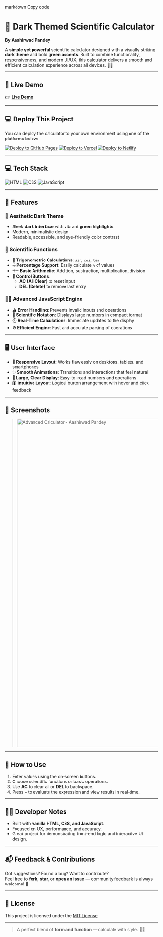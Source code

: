 markdown
Copy code
# 🧮 Dark Themed Scientific Calculator

**By Aashirwad Pandey**

A **simple yet powerful** scientific calculator designed with a visually striking **dark theme** and bold **green accents**. Built to combine functionality, responsiveness, and modern UI/UX, this calculator delivers a smooth and efficient calculation experience across all devices. 🖤💚

---

## 🔗 Live Demo

👉 [**Live Demo**](https://calculatordark.vercel.app/calcdark.html)  

---

## 💻 Deploy This Project

You can deploy the calculator to your own environment using one of the platforms below:

[![Deploy to GitHub Pages](https://img.shields.io/badge/Deploy-GitHub_Pages-222?style=for-the-badge&logo=github&logoColor=white)](https://docs.github.com/en/pages)
[![Deploy to Vercel](https://vercel.com/button)](https://vercel.com/import/project?template=https://github.com/AashirwadPandey/calculatordark)
[![Deploy to Netlify](https://www.netlify.com/img/deploy/button.svg)](https://app.netlify.com/start)

---

## 💻 Tech Stack

![HTML](https://img.shields.io/badge/HTML5-E34F26?style=for-the-badge&logo=html5&logoColor=white)
![CSS](https://img.shields.io/badge/CSS3-1572B6?style=for-the-badge&logo=css3&logoColor=white)
![JavaScript](https://img.shields.io/badge/JavaScript-F7DF1E?style=for-the-badge&logo=javascript&logoColor=black)

---

## 🌟 Features

### 🎨 Aesthetic Dark Theme
- Sleek **dark interface** with vibrant **green highlights**
- Modern, minimalistic design
- Readable, accessible, and eye-friendly color contrast

### 🧪 Scientific Functions
- 📐 **Trigonometric Calculations**: `sin`, `cos`, `tan`
- ➗ **Percentage Support**: Easily calculate `%` of values
- ➕➖ **Basic Arithmetic**: Addition, subtraction, multiplication, division
- 🧼 **Control Buttons**:
  - **AC (All Clear)** to reset input
  - **DEL (Delete)** to remove last entry

### 🧑‍💻 Advanced JavaScript Engine
- ⚠️ **Error Handling**: Prevents invalid inputs and operations
- 🔢 **Scientific Notation**: Displays large numbers in compact format
- ⏱️ **Real-Time Calculations**: Immediate updates to the display
- ⚙️ **Efficient Engine**: Fast and accurate parsing of operations

---

## 🖥️ User Interface

- 📱 **Responsive Layout**: Works flawlessly on desktops, tablets, and smartphones
- ✨ **Smooth Animations**: Transitions and interactions that feel natural
- 👀 **Large, Clear Display**: Easy-to-read numbers and operations
- 🎛️ **Intuitive Layout**: Logical button arrangement with hover and click feedback

---

## 📸 Screenshots

> <img width="1280" height="1081" alt="Advanced Calculator - Aashirwad Pandey" src="https://github.com/user-attachments/assets/9107d5e9-12a7-413e-93a4-c7de96f931ea" />


---

## 🚀 How to Use

1. Enter values using the on-screen buttons.
2. Choose scientific functions or basic operations.
3. Use **AC** to clear all or **DEL** to backspace.
4. Press `=` to evaluate the expression and view results in real-time.

---

## 🧑‍💻 Developer Notes

- Built with **vanilla HTML, CSS, and JavaScript**.
- Focused on UX, performance, and accuracy.
- Great project for demonstrating front-end logic and interactive UI design.

---

## 📬 Feedback & Contributions

Got suggestions? Found a bug? Want to contribute?  
Feel free to **fork**, **star**, or **open an issue** — community feedback is always welcome! 🤝

---

## 📄 License

This project is licensed under the [MIT License](LICENSE).

---

> A perfect blend of **form and function** — calculate with style. 🧮💚
